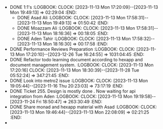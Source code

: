 - DONE 1:1's
  :LOGBOOK:
  CLOCK: [2023-11-13 Mon 17:20:09]--[2023-11-13 Mon 19:49:13] =>  02:29:04
  :END:
	- DONE Asad Ali
	  :LOGBOOK:
	  CLOCK: [2023-11-13 Mon 17:58:31]--[2023-11-13 Mon 19:49:13] =>  01:50:42
	  :END:
	- DONE Moazzam Ali
	  :LOGBOOK:
	  CLOCK: [2023-11-13 Mon 17:58:31]--[2023-11-13 Mon 18:16:36] =>  00:18:05
	  :END:
	- DONE Aden Tahir
	  :LOGBOOK:
	  CLOCK: [2023-11-13 Mon 17:58:32]--[2023-11-13 Mon 18:16:30] =>  00:17:58
	  :END:
- DONE Performance Reviews Preparation
  :LOGBOOK:
  CLOCK: [2023-11-13 Mon 17:20:10]--[2023-12-26 Tue 16:24:55] =>  1031:04:45
  :END:
- DONE Refactor todo learning document according to hexapp and document management system.
  :LOGBOOK:
  CLOCK: [2023-11-13 Mon 17:20:16]
  CLOCK: [2023-11-13 Mon 18:30:39]--[2023-11-28 Tue 05:52:24] =>  347:21:45
  :END:
- DONE Look into metro2 issue
  :LOGBOOK:
  CLOCK: [2023-11-13 Mon 19:05:44]--[2023-11-16 Thu 20:23:03] =>  73:17:19
  :END:
- DONE Ticket 255. Design is mostly done . Now waiting for api integration from Aden
  :LOGBOOK:
  CLOCK: [2023-11-13 Mon 19:19:58]--[2023-11-24 Fri 18:50:47] =>  263:30:49
  :END:
- DONE Share monad and hexapp material with Asad
  :LOGBOOK:
  CLOCK: [2023-11-13 Mon 19:46:44]--[2023-11-13 Mon 22:08:09] =>  02:21:25
  :END:
-